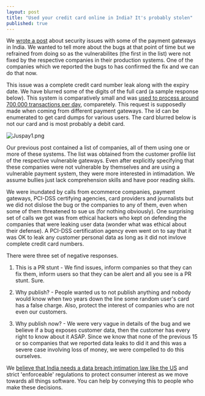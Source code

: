 ```yaml
---
layout: post
title: "Used your credit card online in India? It's probably stolen"
published: true
---
```



We [wrote a post](https://fallible.co/blog/2016/03/30/payment-gateway-hacked-credit-card-leaked/) about security issues with some of the payment gateways in India. We wanted to tell more about the bugs at that point of time but we refrained from doing so as the vulnerabilites (the first in the list) were not fixed by the respective companies in their production systems. One of the companies which we reported the bugs to has confirmed the fix and we can do that now.


This issue was a complete credit card number leak along with the expiry date. We have blurred some of the digits of the full card (a sample response below). This system is comparatively small and was [used to process around 700,000 transactions per day](http://economictimes.indiatimes.com/small-biz/startups/mobile-payments-startup-juspay-gets-rs-40-crore-from-accel-bookmyshow-founders/articleshow/51133079.cms), comparetely. This request is supposedly made when coming from different payment gateways.  The id can be enumerated to get card dumps for various users. The card blurred below is not our card and is most probably a debit card.

![Juspay1.png]({{site.baseurl}}/Juspay1.png)

Our previous post contained a list of companies, all of them using one or more of these systems. The list was obtained from the customer profile list of the respective vulnerable gateways. Even after explicitly specifying that these companies were not vulnerable by themselves and are using a vulnerable payment system, they were more interested in intimadation. We assume bullies just lack comprehension skills and have poor reading skills.


We were inundated by calls from ecommerce companies, payment gateways, PCI-DSS certifying agencies, card providers and journalists but we did not dislose the bug or the companies to any of them, even when some of them threatened to sue us (for nothing obviously). One surprising set of calls we got was from ethical hackers who kept on defending the companies that were leaking user data (wonder what was ethical about their defense). A PCI-DSS certification agency even went on to say that it was OK to leak any customer personal data as long as it did not invlove complete credit card numbers.



There were three set of negative responses.

1. This is a PR stunt - We find issues, inform companies so that they can fix them, inform users so that they can be alert and all you see is a PR stunt. Sure.

2. Why publish? - People wanted us to not publish anything and nobody would know when two years down the line some random user's card has a false charge. Also, protect the interest of companies who are not even our customers.

3. Why publish now? - We were very vague in details of the bug and we believe if a bug exposes customer data, then the customer has every right to know about it ASAP. Since we know that none of the previous 15 or so companies that we reported data leaks to did it and this was a severe case involving loss of money, we were compelled to do this ourselves.


We [believe that India needs a data breach intimation law like the US](https://www.whitehouse.gov/sites/default/files/omb/legislative/letters/updated-data-breach-notification.pdf) and strict 'enforceable' regulations to protect consumer interest as we move towards all things software. You can help by conveying this to people who make these decisions.
